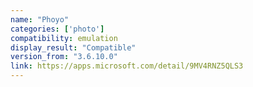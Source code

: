 ```yaml
---
name: "Phoyo"
categories: ['photo']
compatibility: emulation
display_result: "Compatible"
version_from: "3.6.10.0"
link: https://apps.microsoft.com/detail/9MV4RNZ5QLS3
---
```

